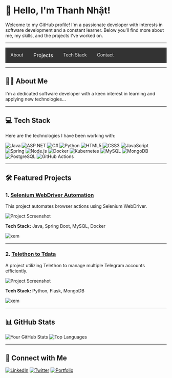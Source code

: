 # 👋 Hello, I'm Thanh Nhật!

Welcome to my GitHub profile! I'm a passionate developer with interests in software development and a constant learner. Below you'll find more about me, my skills, and the projects I've worked on.

---

<!-- Nav bar -->
<div class="navbar">
  <a href="#about">About</a>
  <div class="dropdown">
    <button class="dropbtn">Projects 
      <i class="fa fa-caret-down"></i>
    </button>
    <div class="dropdown-content">
      <a href="#project1">Project 1</a>
      <a href="#project2">Project 2</a>
      <a href="#project3">Project 3</a>
    </div>
  </div> 
  <a href="#tech-stack">Tech Stack</a>
  <a href="#contact">Contact</a>
</div>

<!-- Some simple CSS for style -->
<style>
.navbar {
  overflow: hidden;
  background-color: #333;
}

.navbar a {
  float: left;
  display: block;
  color: #f2f2f2;
  text-align: center;
  padding: 14px 16px;
  text-decoration: none;
}

.navbar a:hover {
  background-color: #ddd;
  color: black;
}

.dropdown {
  float: left;
  overflow: hidden;
}

.dropdown .dropbtn {
  font-size: 16px;  
  border: none;
  outline: none;
  color: white;
  padding: 14px 16px;
  background-color: inherit;
  font-family: inherit;
  margin: 0;
}

.dropdown-content {
  display: none;
  position: absolute;
  background-color: #f9f9f9;
  min-width: 160px;
  box-shadow: 0px 8px 16px 0px rgba(0,0,0,0.2);
  z-index: 1;
}

.dropdown-content a {
  float: none;
  color: black;
  padding: 12px 16px;
  text-decoration: none;
  display: block;
  text-align: left;
}

.dropdown-content a:hover {
  background-color: #ddd;
}

.dropdown:hover .dropdown-content {
  display: block;
}

.dropdown:hover .dropbtn {
  background-color: #3e8e41;
}
</style>

---

## 🧑‍💻 About Me
I'm a dedicated software developer with a keen interest in learning and applying new technologies...

---

## 💻 Tech Stack

Here are the technologies I have been working with:

![Java](https://img.shields.io/badge/Java-007396?style=for-the-badge&logo=java&logoColor=white)
![ASP.NET](https://img.shields.io/badge/ASP.NET-512BD4?style=for-the-badge&logo=dotnet&logoColor=white)
![C#](https://img.shields.io/badge/C%23-239120?style=for-the-badge&logo=csharp&logoColor=white)
![Python](https://img.shields.io/badge/Python-3776AB?style=for-the-badge&logo=python&logoColor=white)
![HTML5](https://img.shields.io/badge/HTML5-E34F26?style=for-the-badge&logo=html5&logoColor=white)
![CSS3](https://img.shields.io/badge/CSS3-1572B6?style=for-the-badge&logo=css3&logoColor=white)
![JavaScript](https://img.shields.io/badge/JavaScript-F7DF1E?style=for-the-badge&logo=javascript&logoColor=black)
![Spring](https://img.shields.io/badge/Spring-6DB33F?style=for-the-badge&logo=spring&logoColor=white)
![Node.js](https://img.shields.io/badge/Node.js-339933?style=for-the-badge&logo=nodedotjs&logoColor=white)
![Docker](https://img.shields.io/badge/Docker-2496ED?style=for-the-badge&logo=docker&logoColor=white)
![Kubernetes](https://img.shields.io/badge/Kubernetes-326CE5?style=for-the-badge&logo=kubernetes&logoColor=white)
![MySQL](https://img.shields.io/badge/MySQL-005C84?style=for-the-badge&logo=mysql&logoColor=white)
![MongoDB](https://img.shields.io/badge/MongoDB-47A248?style=for-the-badge&logo=mongodb&logoColor=white)
![PostgreSQL](https://img.shields.io/badge/PostgreSQL-316192?style=for-the-badge&logo=postgresql&logoColor=white)
![GitHub Actions](https://img.shields.io/badge/GitHub_Actions-2088FF?style=for-the-badge&logo=github-actions&logoColor=white)


---

## 🛠 Featured Projects

### 1. [Selenium WebDriver Automation](https://github.com/thaithanhnhat/selenium_webDriver)
This project automates browser actions using Selenium WebDriver.

![Project Screenshot](https://via.placeholder.com/800x400.png?text=Project+Screenshot)

**Tech Stack:** Java, Spring Boot, MySQL, Docker

<a href="https://github.com/thaithanhnhat/selenium_webDriver" style="text-decoration:none;">
    <img src="https://img.shields.io/badge/xem-Click%20Here-brightgreen?style=for-the-badge" alt="xem">
</a>

---

### 2. [Telethon to Tdata](https://github.com/thaithanhnhat/Telethon_to_Tdata)
A project utilizing Telethon to manage multiple Telegram accounts efficiently.

![Project Screenshot](https://via.placeholder.com/800x400.png?text=Project+Screenshot)

**Tech Stack:** Python, Flask, MongoDB

<a href="https://github.com/thaithanhnhat/Telethon_to_Tdata" style="text-decoration:none;">
    <img src="https://img.shields.io/badge/xem-Click%20Here-brightgreen?style=for-the-badge" alt="xem">
</a>

---

## 📊 GitHub Stats
![Your GitHub Stats](https://github-readme-stats.vercel.app/api?username=thaithanhnhat&show_icons=true&theme=radical)
![Top Languages](https://github-readme-stats.vercel.app/api/top-langs/?username=thaithanhnhat&layout=compact&theme=radical)

---

## 🔗 Connect with Me
[![LinkedIn](https://img.shields.io/badge/LinkedIn-0077B5?style=for-the-badge&logo=linkedin&logoColor=white)](https://linkedin.com/in/your-profile)
[![Twitter](https://img.shields.io/badge/Twitter-1DA1F2?style=for-the-badge&logo=twitter&logoColor=white)](https://twitter.com/your-username)
[![Portfolio](https://img.shields.io/badge/Portfolio-FF5722?style=for-the-badge)](https://your-website.com)
